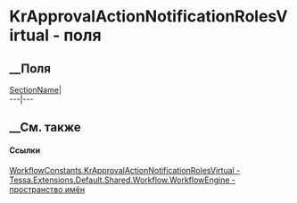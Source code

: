 # KrApprovalActionNotificationRolesVirtual - поля
##  __Поля
[SectionName](F_Tessa_Extensions_Default_Shared_Workflow_WorkflowEngine_WorkflowConstants_KrApprovalActionNotificationRolesVirtual_SectionName.htm)|  
---|---  
## __См. также
#### Ссылки
[WorkflowConstants.KrApprovalActionNotificationRolesVirtual -
](T_Tessa_Extensions_Default_Shared_Workflow_WorkflowEngine_WorkflowConstants_KrApprovalActionNotificationRolesVirtual.htm)
[Tessa.Extensions.Default.Shared.Workflow.WorkflowEngine - пространство
имён](N_Tessa_Extensions_Default_Shared_Workflow_WorkflowEngine.htm)
